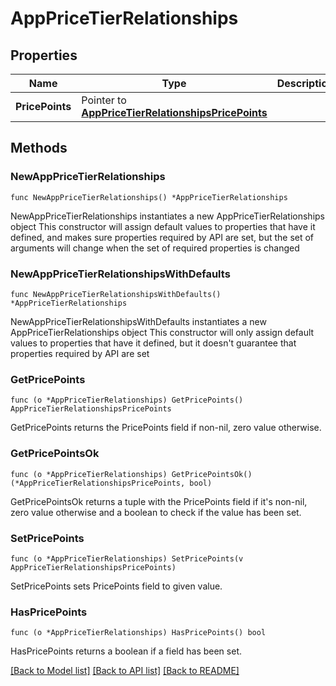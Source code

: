# AppPriceTierRelationships

## Properties

Name | Type | Description | Notes
------------ | ------------- | ------------- | -------------
**PricePoints** | Pointer to [**AppPriceTierRelationshipsPricePoints**](AppPriceTierRelationshipsPricePoints.md) |  | [optional] 

## Methods

### NewAppPriceTierRelationships

`func NewAppPriceTierRelationships() *AppPriceTierRelationships`

NewAppPriceTierRelationships instantiates a new AppPriceTierRelationships object
This constructor will assign default values to properties that have it defined,
and makes sure properties required by API are set, but the set of arguments
will change when the set of required properties is changed

### NewAppPriceTierRelationshipsWithDefaults

`func NewAppPriceTierRelationshipsWithDefaults() *AppPriceTierRelationships`

NewAppPriceTierRelationshipsWithDefaults instantiates a new AppPriceTierRelationships object
This constructor will only assign default values to properties that have it defined,
but it doesn't guarantee that properties required by API are set

### GetPricePoints

`func (o *AppPriceTierRelationships) GetPricePoints() AppPriceTierRelationshipsPricePoints`

GetPricePoints returns the PricePoints field if non-nil, zero value otherwise.

### GetPricePointsOk

`func (o *AppPriceTierRelationships) GetPricePointsOk() (*AppPriceTierRelationshipsPricePoints, bool)`

GetPricePointsOk returns a tuple with the PricePoints field if it's non-nil, zero value otherwise
and a boolean to check if the value has been set.

### SetPricePoints

`func (o *AppPriceTierRelationships) SetPricePoints(v AppPriceTierRelationshipsPricePoints)`

SetPricePoints sets PricePoints field to given value.

### HasPricePoints

`func (o *AppPriceTierRelationships) HasPricePoints() bool`

HasPricePoints returns a boolean if a field has been set.


[[Back to Model list]](../README.md#documentation-for-models) [[Back to API list]](../README.md#documentation-for-api-endpoints) [[Back to README]](../README.md)


